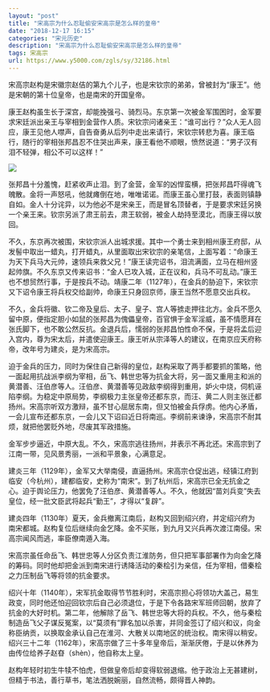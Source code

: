```yaml
---
layout: "post"
title: "宋高宗为什么忍耻偷安宋高宗是怎么样的皇帝"
date: "2018-12-17 16:15"
categories: "宋元历史"
description: "宋高宗为什么忍耻偷安宋高宗是怎么样的皇帝"
tags: 宋高宗
url: https://www.y5000.com/zgls/sy/32186.html
---
```






宋高宗赵构是宋徽宗赵佶的第九个儿子，也是宋钦宗的弟弟，曾被封为“康王”。他是宋朝的第十位皇帝，也是南宋的开国皇帝。

康王赵构虽生长于深宫，却能挽强弓、骑烈马。东京第一次被金军围困时，金军要求宋廷派出亲王与宰相到金营作人质。宋钦宗问诸亲王：“谁可出行？”众人无人回应，康王见他人噤声，自告奋勇从后列中走出来请行，宋钦宗转悲为喜。康王临行，随行的宰相张邦昌忍不住哭出声来，康王看他不顺眼，愤然说道：“男子汉有泪不轻弹，相公不可以这样！”

![](https://img.y5000.com/uploads/allimg/180827/8-1PRG05002259.jpg)

张邦昌十分羞愧，赶紧收声止泪。到了金营，金军的凶悍蛮横，把张邦昌吓得魂飞魄散。金将一声怒吼，他就瘫倒在地，唯唯诺诺。而康王虽心里打鼓，表面则镇静自如。金人十分诧异，以为他必不是宋亲王，而是冒名顶替者，于是要求宋廷另换一个亲王来。钦宗另派了肃王前去，肃王软弱，被金人劫持至漠北，而康王得以放回。

不久，东京再次被围，宋钦宗派人出城求援。其中一个勇士来到相州康王府邸，从发髻中取出一蜡丸，打开蜡丸，从里面取出宋钦宗的亲笔信，上面写着：“命康王为天下兵马大元帅，速领兵来救父兄！”康王读完诏书，泪流满面，立马在相州竖起帅旗。不久东京又传来诏书：“金人已攻入城，正在议和，兵马不可乱动。”康王也不想贸然行事，于是按兵不动。靖康二年（1127年），在金兵的胁迫下，宋钦宗又下诏令康王将兵权交给副帅，命康王只身回京师，康王当然不愿意交出兵权。

不久，金兵将徽、钦二帝及皇后、太子、皇子、宫人等掳走押往北方。金兵不愿久留中原，便指定胆小如鼠的张邦昌为傀儡皇帝，百官惧于金军淫威，虽不情愿拜在张氏脚下，也不敢公然反抗。金退兵后，懦弱的张邦昌怕性命不保，于是将孟后迎入宫内，尊为宋太后，并遣使迎康王。康王听从宗泽等人的建议，在南京应天府称帝，改年号为建炎，是为宋高宗。

迫于金兵的压力，同时为保住自己新得的皇位，赵构采取了两手都要抓的策略，他一面起用抗战派李纲为宰相，岳飞、韩世忠等为抗金大将，另一面又重用主和派的黄潜善、汪伯彦等人。汪伯彦、黄潜善等见政敌李纲得到重用，妒火中烧，伺机诬陷李纲。为稳定中原局势，李纲极力主张皇帝还都东京，而汪、黄二人则主张迁都扬州。宋高宗听双方激辩，虽不甘心屈居东南，但又怕被金兵俘虏。他内心矛盾，一会儿宣布还都东京，一会儿又下诏曰近日将南巡。李纲前来谏诤，宋高宗不耐其烦，就把他罢贬外地，尽废其军政措施。

金军步步逼近，中原大乱。不久，宋高宗逃往扬州，并表示不再北还。宋高宗到了江南一带，见风景秀丽，一派和平景象，心满意足。

建炎三年（1129年），金军又大举南侵，直逼扬州。宋高宗仓促出逃，经镇江府到临安（今杭州），建都临安，史称为“南宋”。到了杭州后，宋高宗已全无抗金之心。迫于舆论压力，他罢免了汪伯彦、黄潜善等人。不久，他就因“苗刘兵变”失去皇位，经一批文臣武将起兵“勤王”，才得以“复辟”。

建炎四年（1130年）夏天，金兵撤离江南后，赵构又回到绍兴府，并定绍兴府为南宋都城。赵构复位后继续向金乞降。金不买账，到九月又兴兵再次渡江南侵。宋高宗闻风而逃，率臣僚南遁入海。

宋高宗虽任命岳飞、韩世忠等人分区负责江淮防务，但只把军事部署作为向金乞降的筹码。同时他却把金派到南宋进行诱降活动的秦桧引为亲信，任为宰相，借秦桧之力压制岳飞等将领的抗金要求。

绍兴十年（1140年），宋军抗金取得节节胜利时，宋高宗担心将领功大盖己，易生政变，同时他还怕迎回钦宗后自己必须退位，于是下令各路宋军班师回朝，放弃了抗金的大好时机。第二年，他解除了岳飞、韩世忠等大将的兵权。不久，他与秦桧制造岳飞父子谋反冤案，以“莫须有”罪名加以杀害，并同金签订了绍兴和议，向金称臣纳贡，以换取金承认自己在淮河、大散关以南地区的统治权。南宋得以稍安。绍兴三十二年（1162年），宋高宗做了三十多年皇帝后，渐渐厌倦，于是以休养为由传位给养子赵昚（shèn），他自称太上皇。

赵构年轻时初生牛犊不怕虎，但做皇帝后却变得软弱退缩。他于政治上无甚建树，但精于书法，善行草书，笔法洒脱婉丽，自然流畅，颇得晋人神韵。
